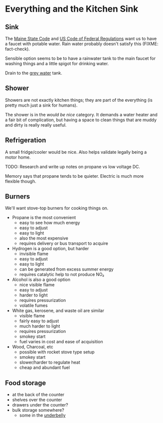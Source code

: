 # Everything and the Kitchen Sink

## Sink

The [Maine State Code](../legal#maine-state-code) and [US Code of Federal Regulations](../legal#federal-regulations) want us to have a faucet with potable water.
Rain water probably doesn't satisfy this (FIXME: fact-check).

Sensible option seems to be to have a rainwater tank to the main faucet for washing things and a little spigot for drinking water.

Drain to the [grey water](../waste/#grey-water) tank.

## Shower

Showers are not exactly kitchen things; they are part of the everything (is pretty much just a sink for humans).

The shower is in the *would be nice* category.
It demands a water heater and a fair bit of complication,
but having a space to clean things that are muddy and dirty is really really useful.

## Refrigeration

A small fridge/cooler would be nice.
Also helps validate legally being a motor home.

TODO: Research and write up notes on propane vs low voltage DC.

Memory says that propane tends to be quieter.
Electric is much more flexible though.

## Burners

We'll want stove-top burners for cooking things on.

* Propane is the most convenient
  * easy to see how much energy
  * easy to adjust
  * easy to light
  * also the most expensive
  * requires delivery or bus transport to acquire
* Hydrogen is a good option, but harder
  * invisible flame
  * easy to adjust
  * easy to light
  * can be generated from excess summer energy
  * requires catalytic help to not produce NO₂
* Alcohol is also a good option
  * nice visible flame
  * easy to adjust
  * harder to light
  * requires pressurization
  * volatile fumes
* White gas, kerosene, and waste oil are similar
  * visible flame
  * fairly easy to adjust
  * much harder to light
  * requires pressurization
  * smokey start
  * fuel varies in cost and ease of acquisition
* Wood, Charcoal, etc
  * possible with rocket stove type setup
  * smokey start
  * slower/harder to regulate heat
  * cheap and abundant fuel

## Food storage

* at the back of the counter
* shelves over the counter
* drawers under the counter?
* bulk storage somewhere?
  * some in the [underbelly](../substrate#underbelly)

